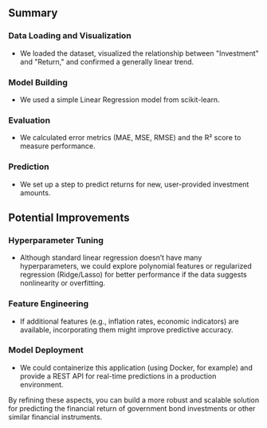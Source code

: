
## Summary
### Data Loading and Visualization
- We loaded the dataset, visualized the relationship between "Investment" and "Return," and confirmed a generally linear trend.

### Model Building
- We used a simple Linear Regression model from scikit-learn.

### Evaluation
- We calculated error metrics (MAE, MSE, RMSE) and the R² score to measure performance.

### Prediction
- We set up a step to predict returns for new, user-provided investment amounts.

## Potential Improvements
### Hyperparameter Tuning
- Although standard linear regression doesn’t have many hyperparameters, we could explore polynomial features or regularized regression (Ridge/Lasso) for better performance if the data suggests nonlinearity or overfitting.

### Feature Engineering
- If additional features (e.g., inflation rates, economic indicators) are available, incorporating them might improve predictive accuracy.

### Model Deployment
- We could containerize this application (using Docker, for example) and provide a REST API for real-time predictions in a production environment.

By refining these aspects, you can build a more robust and scalable solution for predicting the financial return of government bond investments or other similar financial instruments.
